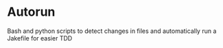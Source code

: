 Autorun
=======

Bash and python scripts to detect changes in files and automatically run a Jakefile for easier TDD
